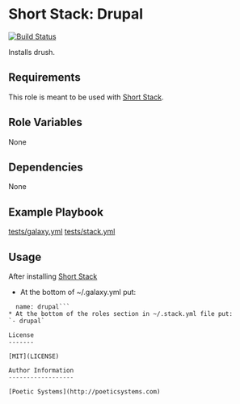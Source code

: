 Short Stack: Drupal
=========
[![Build Status](https://travis-ci.org/poetic/short-stack-drupal.svg)](https://travis-ci.org/poetic/short-stack-drupal)

Installs drush.

Requirements
------------

This role is meant to be used with [Short Stack](https://github.com/poetic/short-stack).

Role Variables
--------------

None

Dependencies
------------

None

Example Playbook
----------------

[tests/galaxy.yml](tests/galaxy.yml)
[tests/stack.yml](tests/stack.yml)

Usage
-----

After installing [Short Stack](https://github.com/poetic/short-stack)
* At the bottom of ~/.galaxy.yml put:

```- src: https://github.com/poetic/short-stack-drupal
  name: drupal```
* At the bottom of the roles section in ~/.stack.yml file put:
`- drupal`

License
-------

[MIT](LICENSE)

Author Information
------------------

[Poetic Systems](http://poeticsystems.com)
